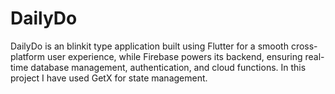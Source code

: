 # DailyDo
DailyDo is an blinkit type application  built using Flutter for a smooth cross-platform user experience, while Firebase powers its backend, ensuring real-time database management, authentication, and cloud functions. In this project I have used GetX for state management.
